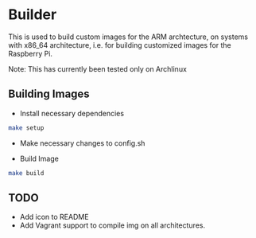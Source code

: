 
# Builder

This is used to build custom images for the ARM archtecture, on systems with
x86_64 architecture, i.e. for building customized images for the Raspberry Pi.

Note: This has currently been tested only on Archlinux

## Building Images

- Install necessary dependencies

```sh
make setup
```

- Make necessary changes to config.sh

- Build Image

```sh
make build
```

## TODO

- Add icon to README
- Add Vagrant support to compile img on all architectures.

